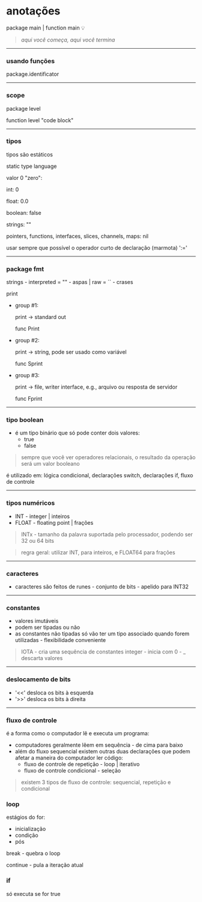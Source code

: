 # anotações

package main | function main
:bulb:
> *aqui você começa, aqui você termina*
> 

---

### usando funções

package.identificator

---

### scope

package level

function level "code block"

---

### tipos

tipos são estáticos

static type language

valor 0 "zero":

int: 0

float: 0.0

boolean: false

strings: ""

pointers, functions, interfaces, slices, channels, maps: nil

usar sempre que possível o operador curto de declaração (marmota) ':='

---

### package fmt

strings - interpreted = "" - aspas | raw = `` - crases

print

- group #1:
    
    print -> standard out
    
    func Print
    
- group #2:
    
    print -> string, pode ser usado como variável
    
    func Sprint
    
- group #3:
    
    print -> file, writer interface, e.g., arquivo ou resposta de servidor
    
    func Fprint
    

---

### tipo boolean

- é um tipo binário que só pode conter dois valores:
    - true
    - false

> sempre que você ver operadores relacionais, o resultado da operação será um valor booleano
> 

é utilizado em: lógica condicional, declarações switch, declarações if, fluxo de controle

---

### tipos numéricos

- INT - integer | inteiros
- FLOAT - floating point | frações

> INTx - tamanho da palavra suportada pelo processador, podendo ser 32 ou 64 bits
> 

> regra geral: utilizar INT, para inteiros, e FLOAT64 para frações
> 

---

### caracteres

- caracteres são feitos de runes - conjunto de bits - apelido para INT32

---

### constantes

- valores imutáveis
- podem ser tipadas ou não
- as constantes não tipadas só vão ter um tipo associado quando forem utilizadas - flexibilidade conveniente

> IOTA - cria uma sequência de constantes integer - inicia com 0 - _ descarta valores
> 

---

### deslocamento de bits

- '<<' desloca os bits à esquerda
- '>>' desloca os bits à direita

---

### fluxo de controle

é a forma como o computador lê e executa um programa:

- computadores geralmente lêem em sequência - de cima para baixo
- além do fluxo sequencial existem outras duas declarações que podem afetar a maneira do computador ler código:
    - fluxo de controle de repetição - loop | iterativo
    - fluxo de controle condicional - seleção

> existem 3 tipos de fluxo de controle: sequencial, repetição e condicional
> 

### loop

estágios do for:

- inicialização
- condição
- pós

break - quebra o loop

continue - pula a iteração atual

### if

só executa se for true